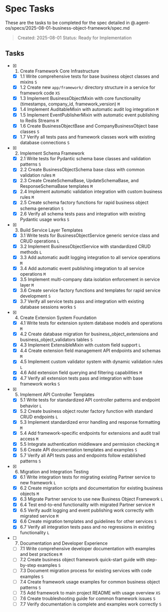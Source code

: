 # Spec Tasks

These are the tasks to be completed for the spec detailed in @.agent-os/specs/2025-08-01-business-object-framework/spec.md

> Created: 2025-08-01
> Status: Ready for Implementation

## Tasks

- [x] 1. Create Framework Core Infrastructure
  - [x] 1.1 Write comprehensive tests for base business object classes and mixins `S`
  - [x] 1.2 Create new `app/framework/` directory structure in a service for framework code `XS`
  - [x] 1.3 Implement BusinessObjectMixin with core functionality (timestamps, company_id, framework_version) `M`
  - [x] 1.4 Implement AuditableMixin with automatic audit log integration `M`
  - [x] 1.5 Implement EventPublisherMixin with automatic event publishing to Redis Streams `M`
  - [x] 1.6 Create BusinessObjectBase and CompanyBusinessObject base classes `S`
  - [x] 1.7 Verify all tests pass and framework classes work with existing database connections `S`

- [x] 2. Implement Schema Framework
  - [x] 2.1 Write tests for Pydantic schema base classes and validation patterns `S`
  - [x] 2.2 Create BusinessObjectSchema base class with common validation rules `M`
  - [x] 2.3 Create CreateSchemaBase, UpdateSchemaBase, and ResponseSchemaBase templates `M`
  - [x] 2.4 Implement automatic validation integration with custom business rules `M`
  - [x] 2.5 Create schema factory functions for rapid business object schema generation `S`
  - [x] 2.6 Verify all schema tests pass and integration with existing Pydantic usage works `S`

- [x] 3. Build Service Layer Templates
  - [x] 3.1 Write tests for BusinessObjectService generic service class and CRUD operations `L`
  - [x] 3.2 Implement BusinessObjectService with standardized CRUD methods `L`
  - [x] 3.3 Add automatic audit logging integration to all service operations `M`
  - [x] 3.4 Add automatic event publishing integration to all service operations `M`
  - [x] 3.5 Implement multi-company data isolation enforcement in service layer `M`
  - [x] 3.6 Create service factory functions and templates for rapid service development `S`
  - [x] 3.7 Verify all service tests pass and integration with existing database sessions works `S`

- [x] 4. Create Extension System Foundation
  - [x] 4.1 Write tests for extension system database models and operations `M`
  - [x] 4.2 Create database migration for business_object_extensions and business_object_validators tables `S`
  - [x] 4.3 Implement ExtensibleMixin with custom field support `L`
  - [x] 4.4 Create extension field management API endpoints and schemas `M`
  - [x] 4.5 Implement custom validator system with dynamic validation rules `L`
  - [x] 4.6 Add extension field querying and filtering capabilities `M`
  - [x] 4.7 Verify all extension tests pass and integration with base framework works `S`

- [x] 5. Implement API Controller Templates
  - [x] 5.1 Write tests for standardized API controller patterns and endpoint behavior `L`
  - [x] 5.2 Create business object router factory function with standard CRUD endpoints `L`
  - [x] 5.3 Implement standardized error handling and response formatting `M`
  - [x] 5.4 Add framework-specific endpoints for extensions and audit trail access `M`
  - [x] 5.5 Integrate authentication middleware and permission checking `M`
  - [x] 5.6 Create API documentation templates and examples `S`
  - [x] 5.7 Verify all API tests pass and endpoints follow established patterns `S`

- [x] 6. Migration and Integration Testing
  - [x] 6.1 Write integration tests for migrating existing Partner service to new framework `L`
  - [x] 6.2 Create migration scripts and documentation for existing business objects `M`
  - [x] 6.3 Migrate Partner service to use new Business Object Framework `L`
  - [x] 6.4 Test end-to-end functionality with migrated Partner service `M`
  - [x] 6.5 Verify audit logging and event publishing work correctly with migrated service `M`
  - [x] 6.6 Create migration templates and guidelines for other services `S`
  - [x] 6.7 Verify all integration tests pass and no regressions in existing functionality `L`

- [ ] 7. Documentation and Developer Experience
  - [ ] 7.1 Write comprehensive developer documentation with examples and best practices `M`
  - [ ] 7.2 Create business object framework quick-start guide with step-by-step examples `S`
  - [ ] 7.3 Document migration process for existing services with code examples `S`
  - [ ] 7.4 Create framework usage examples for common business object patterns `S`
  - [ ] 7.5 Add framework to main project README with usage overview `XS`
  - [ ] 7.6 Create troubleshooting guide for common framework issues `S`
  - [ ] 7.7 Verify documentation is complete and examples work correctly `S`